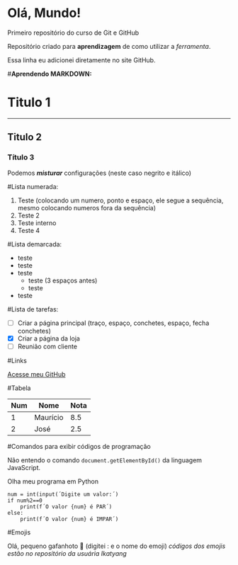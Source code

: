 # Olá, Mundo!
 Primeiro repositório do curso de Git e GitHub

 Repositório criado para **aprendizagem** de como utilizar a *ferramenta*.
 
 Essa linha eu adicionei diretamente no site GitHub.
 
 #__Aprendendo MARKDOWN:__
 
 # Titulo 1
 ---
 ## Titulo 2
 ### Título 3

Podemos __*misturar*__ configurações (neste caso negrito e itálico)

#Lista numerada:

1. Teste (colocando um numero, ponto e espaço, ele segue a sequência, mesmo colocando numeros fora da sequência)
005. Teste 2
   1. Teste interno
1002. Teste 4

#Lista demarcada:

* teste
* teste
* teste
   * teste (3 espaços antes)
   * teste
* teste

#Lista de tarefas:

- [ ] Criar a página principal (traço, espaço, conchetes, espaço, fecha conchetes)
- [x] Criar a página da loja
- [ ] Reunião com cliente

#Links

[Acesse meu GitHub](https://JonnyRico1000.github)

#Tabela

Num | Nome | Nota
---|---|---
1 | Maurício | 8.5
2 | José | 2.5

#Comandos para exibir códigos de programação

Não entendo o comando `document.getElementById()` da linguagem JavaScript.

Olha meu programa em Python

```
num = int(input(´Digite um valor:´)
if num%2==0
    print(f´O valor {num} é PAR´)
else:
    print(f´O valor {num} é IMPAR´)
```

#Emojis

Olá, pequeno gafanhoto 🖖 (digitei : e o nome do emoji) 
   *códigos dos emojis estão no repositório da usuária Ikatyang*

